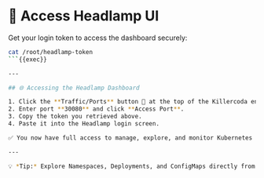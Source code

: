 # 🔑 Access Headlamp UI

Get your login token to access the dashboard securely:

````bash
cat /root/headlamp-token
```{{exec}}

---

## 🌐 Accessing the Headlamp Dashboard

1. Click the **Traffic/Ports** button 🔗 at the top of the Killercoda environment.
2. Enter port **30080** and click **Access Port**.
3. Copy the token you retrieved above.
4. Paste it into the Headlamp login screen.

✅ You now have full access to manage, explore, and monitor Kubernetes resources visually using the **Headlamp UI**.

---

💡 *Tip:* Explore Namespaces, Deployments, and ConfigMaps directly from the UI — no `kubectl` required! ☸️
````
